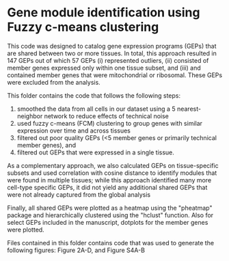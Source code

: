 # Gene module identification using Fuzzy c-means clustering

This code was designed to catalog gene expression programs (GEPs) that are shared between two or more tissues. In total, this approach resulted in 147 GEPs out of which 57 GEPs (i) represented outliers, (ii) consisted of member genes expressed only within one tissue subset, and (iii) and contained member genes that were mitochondrial or ribosomal. These GEPs were excluded from the analysis. 

This folder contains the code that follows the following steps:
1. smoothed the data from all cells in our dataset using a 5 nearest-neighbor network to reduce effects of technical noise 
2. used fuzzy c-means (FCM) clustering to group genes with similar expression over time and across tissues 
3. filtered out poor quality GEPs (<5 member genes or primarily technical member genes), and 
4. filtered out GEPs that were expressed in a single tissue.

As a complementary approach, we also calculated GEPs on tissue-specific subsets and used correlation with cosine distance to identify modules that were found in multiple tissues; while this approach identified many more cell-type specific GEPs, it did not yield any additional shared GEPs that were not already captured from the global analysis 

Finally, all shared GEPs were plotted as a heatmap using the "pheatmap" package and hierarchically clustered using the "hclust" function. Also for select GEPs included in the manuscript, dotplots for the member genes were plotted. 

Files contained in this folder contains code that was used to generate the following figures: Figure 2A-D, and Figure S4A-B
